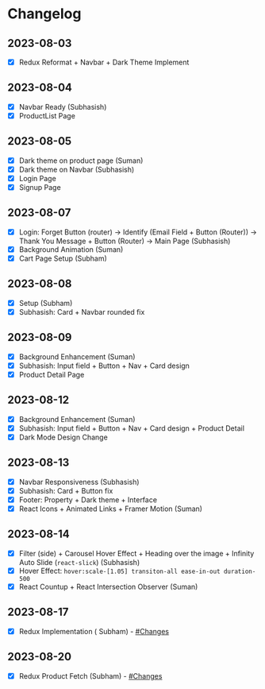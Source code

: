 # Changelog

## 2023-08-03

- [x] Redux Reformat + Navbar + Dark Theme Implement

## 2023-08-04

- [x] Navbar Ready (Subhasish)
- [x] ProductList Page

## 2023-08-05

- [x] Dark theme on product page (Suman)
- [x] Dark theme on Navbar (Subhasish)
- [x] Login Page
- [x] Signup Page

## 2023-08-07

- [x] Login: Forget Button (router) → Identify (Email Field + Button (Router)) → Thank You Message + Button (Router) →
  Main Page (Subhasish)
- [x] Background Animation (Suman)
- [x] Cart Page Setup (Subham)

## 2023-08-08

- [x] Setup (Subham)
- [x] Subhasish: Card + Navbar rounded fix

## 2023-08-09

- [x] Background Enhancement (Suman)
- [x] Subhasish: Input field + Button + Nav + Card design
- [x] Product Detail Page

## 2023-08-12

- [x] Background Enhancement (Suman)
- [x] Subhasish: Input field + Button + Nav + Card design + Product Detail
- [x] Dark Mode Design Change

## 2023-08-13

- [x] Navbar Responsiveness (Subhasish)
- [x] Subhasish: Card + Button fix
- [x] Footer: Property + Dark theme + Interface
- [x] React Icons + Animated Links + Framer Motion (Suman)

## 2023-08-14

- [x] Filter (side) + Carousel Hover Effect + Heading over the image + Infinity Auto Slide (`react-slick`) (Subhasish)
- [x] Hover Effect: `hover:scale-[1.05] transiton-all ease-in-out duration-500`
- [x] React Countup + React Intersection Observer (Suman)

## 2023-08-17

- [x] Redux Implementation (
  Subham) - [#Changes](https://github.com/Subham-Maity/restock/commit/1ce18b9cba4624c71646f2ffc4163638713cc3b1)

## 2023-08-20

- [X] Redux Product Fetch (Subham) - [#Changes]()
